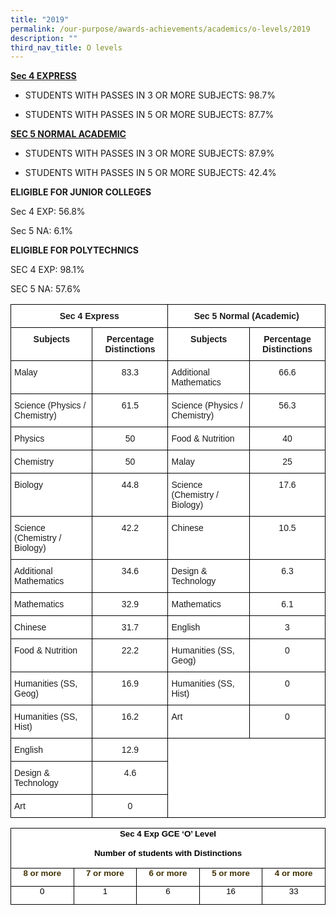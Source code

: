 ```yaml
---
title: "2019"
permalink: /our-purpose/awards-achievements/academics/o-levels/2019
description: ""
third_nav_title: O levels
---
```

<strong><u>Sec 4 EXPRESS</u></strong>

* STUDENTS WITH PASSES IN 3 OR MORE SUBJECTS: 98.7%

* STUDENTS WITH PASSES IN 5 OR MORE SUBJECTS: 87.7%

<strong><u>SEC 5 NORMAL ACADEMIC</u></strong>

* STUDENTS WITH PASSES IN 3 OR MORE SUBJECTS: 87.9%

* STUDENTS WITH PASSES IN 5 OR MORE SUBJECTS:&nbsp;42.4%

**ELIGIBLE FOR JUNIOR COLLEGES**

Sec 4 EXP: 56.8%

Sec 5 NA: 6.1%

**ELIGIBLE FOR POLYTECHNICS**

SEC 4 EXP: 98.1%

SEC 5 NA: 57.6%

<style type="text/css">
.tg  {border-collapse:collapse;border-spacing:0;}
.tg td{border-color:black;border-style:solid;border-width:1px;font-family:Arial, sans-serif;font-size:14px;
  overflow:hidden;padding:10px 5px;word-break:normal;}
.tg th{border-color:black;border-style:solid;border-width:1px;font-family:Arial, sans-serif;font-size:14px;
  font-weight:normal;overflow:hidden;padding:10px 5px;word-break:normal;}
.tg .tg-9hzb{background-color:#FFF;font-weight:bold;text-align:center;vertical-align:top}
.tg .tg-ktyi{background-color:#FFF;text-align:left;vertical-align:top}
.tg .tg-7yig{background-color:#FFF;text-align:center;vertical-align:top}
</style>
<table class="tg">
<thead>
  <tr>
    <th colspan="2" class="tg-9hzb">Sec 4 Express</th>
    <th colspan="3" class="tg-9hzb">Sec 5 Normal (Academic)</th>
  </tr>
</thead>
<tbody>
  <tr>
    <td class="tg-9hzb">Subjects</td>
    <td class="tg-9hzb">Percentage Distinctions</td>
    <td colspan="2" class="tg-9hzb">Subjects</td>
    <td class="tg-9hzb">Percentage Distinctions</td>
  </tr>
  <tr>
    <td class="tg-ktyi">Malay</td>
    <td class="tg-7yig">83.3</td>
    <td colspan="2" class="tg-ktyi">Additional Mathematics</td>
    <td class="tg-7yig">66.6</td>
  </tr>
  <tr>
    <td class="tg-ktyi">Science (Physics / Chemistry)</td>
    <td class="tg-7yig">61.5</td>
    <td colspan="2" class="tg-ktyi">Science (Physics / Chemistry)</td>
    <td class="tg-7yig">56.3</td>
  </tr>
  <tr>
    <td class="tg-ktyi">Physics</td>
    <td class="tg-7yig">50</td>
    <td colspan="2" class="tg-ktyi">Food &amp; Nutrition</td>
    <td class="tg-7yig">40</td>
  </tr>
  <tr>
    <td class="tg-ktyi">Chemistry</td>
    <td class="tg-7yig">50</td>
    <td colspan="2" class="tg-ktyi">Malay</td>
    <td class="tg-7yig">25</td>
  </tr>
  <tr>
    <td class="tg-ktyi">Biology</td>
    <td class="tg-7yig">44.8</td>
    <td colspan="2" class="tg-ktyi">Science (Chemistry / Biology)</td>
    <td class="tg-7yig">17.6</td>
  </tr>
  <tr>
    <td class="tg-ktyi">Science (Chemistry / Biology)</td>
    <td class="tg-7yig">42.2</td>
    <td colspan="2" class="tg-ktyi">Chinese</td>
    <td class="tg-7yig">10.5</td>
  </tr>
  <tr>
    <td class="tg-ktyi">Additional Mathematics</td>
    <td class="tg-7yig">34.6</td>
    <td colspan="2" class="tg-ktyi">Design &amp; Technology</td>
    <td class="tg-7yig">6.3</td>
  </tr>
  <tr>
    <td class="tg-ktyi">Mathematics</td>
    <td class="tg-7yig">32.9</td>
    <td colspan="2" class="tg-ktyi">Mathematics</td>
    <td class="tg-7yig">6.1</td>
  </tr>
  <tr>
    <td class="tg-ktyi">Chinese</td>
    <td class="tg-7yig">31.7</td>
    <td colspan="2" class="tg-ktyi">English</td>
    <td class="tg-7yig">3</td>
  </tr>
  <tr>
    <td class="tg-ktyi">Food &amp; Nutrition</td>
    <td class="tg-7yig">22.2</td>
    <td colspan="2" class="tg-ktyi">Humanities (SS, Geog)</td>
    <td class="tg-7yig">0</td>
  </tr>
  <tr>
    <td class="tg-ktyi">Humanities (SS, Geog)</td>
    <td class="tg-7yig">16.9</td>
    <td colspan="2" class="tg-ktyi">Humanities (SS, Hist)</td>
    <td class="tg-7yig">0</td>
  </tr>
  <tr>
    <td class="tg-ktyi">Humanities (SS, Hist)</td>
    <td class="tg-7yig">16.2</td>
    <td colspan="2" class="tg-ktyi">Art</td>
    <td class="tg-7yig">0</td>
  </tr>
  <tr>
    <td class="tg-ktyi">English</td>
    <td class="tg-7yig">12.9</td>
    <td rowspan="3" colspan="3" class="tg-7yig"> &nbsp;&nbsp;<br>&nbsp;&nbsp;<br>&nbsp;&nbsp;</td>
  </tr>
  <tr>
    <td class="tg-ktyi">Design &amp; Technology</td>
    <td class="tg-7yig">4.6</td>
  </tr>
  <tr>
    <td class="tg-ktyi">Art</td>
    <td class="tg-7yig">0</td>
  </tr>
</tbody>
</table>

<table style="margin: 0px; outline: 0px; padding: 0px; color: rgb(0, 0, 0); font-family: &quot;PT Sans&quot;, sans-serif; font-size: 13px; font-style: normal; font-variant-ligatures: normal; font-variant-caps: normal; font-weight: 400; letter-spacing: normal; orphans: 2; text-align: left; text-transform: none; white-space: normal; widows: 2; word-spacing: 0px; -webkit-text-stroke-width: 0px; background-color: rgb(255, 255, 255); text-decoration-thickness: initial; text-decoration-style: initial; text-decoration-color: initial; border-collapse: collapse; border: none;" cellpadding="0" cellspacing="0" border="1" class="TableGrid1"><tbody style="margin: 0px; outline: 0px; padding: 0px;"><tr style="margin: 0px; outline: 0px; padding: 0px; height: 1pt;"><td style="margin: 0px; outline: 0px; padding: 0in 5.4pt; width: 349.85pt; border: 1pt solid windowtext; height: 1pt;" colspan="5" width="466"><p style="margin: 0px 0px 1em; outline: 0px; padding: 0px; line-height: 13.65pt; text-align: center;" align="center" class="MsoNormal"><b style="margin: 0px; outline: 0px; padding: 0px;"><span style="margin: 0px; outline: 0px; padding: 0px; font-size: 10pt; font-family: Arial, sans-serif;" lang="EN-SG">Sec 4 Exp GCE ‘O’ Level</span></b></p><p style="margin: 0px 0px 1em; outline: 0px; padding: 0px; line-height: 13.65pt; text-align: center;" align="center" class="MsoNormal"><b style="margin: 0px; outline: 0px; padding: 0px;"><span style="margin: 0px; outline: 0px; padding: 0px; font-size: 10pt; font-family: Arial, sans-serif;" lang="EN-SG">Number of students with Distinctions</span></b></p></td></tr><tr style="margin: 0px; outline: 0px; padding: 0px; height: 1pt;"><td style="margin: 0px; outline: 0px; padding: 0in 5.4pt; width: 69.95pt; border-right: 1pt solid windowtext; border-bottom: 1pt solid windowtext; border-left: 1pt solid windowtext; border-image: initial; border-top: none; height: 1pt;" width="93"><p style="margin: 0px 0px 1em; outline: 0px; padding: 0px; line-height: 18.2px; text-align: center;" align="center" class="MsoNormal"><b style="margin: 0px; outline: 0px; padding: 0px;"><span style="margin: 0px; outline: 0px; padding: 0px; font-size: 10pt; line-height: 15.3333px; font-family: Arial, sans-serif; color: rgb(64, 48, 0);" lang="EN-SG">8 or more</span></b></p></td><td style="margin: 0px; outline: 0px; padding: 0in 5.4pt; width: 69.95pt; border-top: none; border-left: none; border-bottom: 1pt solid windowtext; border-right: 1pt solid windowtext; height: 1pt;" width="93"><p style="margin: 0px 0px 1em; outline: 0px; padding: 0px; line-height: 18.2px; text-align: center;" align="center" class="MsoNormal"><b style="margin: 0px; outline: 0px; padding: 0px;"><span style="margin: 0px; outline: 0px; padding: 0px; font-size: 10pt; line-height: 15.3333px; font-family: Arial, sans-serif; color: rgb(64, 48, 0);" lang="EN-SG">7 or more</span></b><span style="margin: 0px; outline: 0px; padding: 0px; font-size: 10pt; line-height: 15.3333px; font-family: Arial, sans-serif;" lang="EN-SG"></span></p></td><td style="margin: 0px; outline: 0px; padding: 0in 5.4pt; width: 70pt; border-top: none; border-left: none; border-bottom: 1pt solid windowtext; border-right: 1pt solid windowtext; height: 1pt;" width="93"><p style="margin: 0px 0px 1em; outline: 0px; padding: 0px; line-height: 18.2px; text-align: center;" align="center" class="MsoNormal"><b style="margin: 0px; outline: 0px; padding: 0px;"><span style="margin: 0px; outline: 0px; padding: 0px; font-size: 10pt; line-height: 15.3333px; font-family: Arial, sans-serif; color: rgb(64, 48, 0);" lang="EN-SG">6 or more</span></b><span style="margin: 0px; outline: 0px; padding: 0px; font-size: 10pt; line-height: 15.3333px; font-family: Arial, sans-serif;" lang="EN-SG"></span></p></td><td style="margin: 0px; outline: 0px; padding: 0in 5.4pt; width: 69.95pt; border-top: none; border-left: none; border-bottom: 1pt solid windowtext; border-right: 1pt solid windowtext; height: 1pt;" width="93"><p style="margin: 0px 0px 1em; outline: 0px; padding: 0px; line-height: 18.2px; text-align: center;" align="center" class="MsoNormal"><b style="margin: 0px; outline: 0px; padding: 0px;"><span style="margin: 0px; outline: 0px; padding: 0px; font-size: 10pt; line-height: 15.3333px; font-family: Arial, sans-serif; color: rgb(64, 48, 0);" lang="EN-SG">5 or more</span></b><span style="margin: 0px; outline: 0px; padding: 0px; font-size: 10pt; line-height: 15.3333px; font-family: Arial, sans-serif;" lang="EN-SG"></span></p></td><td style="margin: 0px; outline: 0px; padding: 0in 5.4pt; width: 70pt; border-top: none; border-left: none; border-bottom: 1pt solid windowtext; border-right: 1pt solid windowtext; height: 1pt;" width="93"><p style="margin: 0px 0px 1em; outline: 0px; padding: 0px; line-height: 18.2px; text-align: center;" align="center" class="MsoNormal"><b style="margin: 0px; outline: 0px; padding: 0px;"><span style="margin: 0px; outline: 0px; padding: 0px; font-size: 10pt; line-height: 15.3333px; font-family: Arial, sans-serif; color: rgb(64, 48, 0);" lang="EN-SG">4 or more</span></b><span style="margin: 0px; outline: 0px; padding: 0px; font-size: 10pt; line-height: 15.3333px; font-family: Arial, sans-serif;" lang="EN-SG"></span></p></td></tr><tr style="margin: 0px; outline: 0px; padding: 0px; height: 1pt;"><td style="margin: 0px; outline: 0px; padding: 0in 5.4pt; width: 69.95pt; border-right: 1pt solid windowtext; border-bottom: 1pt solid windowtext; border-left: 1pt solid windowtext; border-image: initial; border-top: none; height: 1pt;" width="93"><p style="margin: 0px 0px 1em; outline: 0px; padding: 0px; line-height: 18.2px; text-align: center;" align="center" class="MsoNormal"><span style="margin: 0px; outline: 0px; padding: 0px; font-size: 10pt; line-height: 15.3333px; font-family: Arial, sans-serif;" lang="EN-SG">0</span></p></td><td style="margin: 0px; outline: 0px; padding: 0in 5.4pt; width: 69.95pt; border-top: none; border-left: none; border-bottom: 1pt solid windowtext; border-right: 1pt solid windowtext; height: 1pt;" width="93"><p style="margin: 0px 0px 1em; outline: 0px; padding: 0px; line-height: 18.2px; text-align: center;" align="center" class="MsoNormal"><span style="margin: 0px; outline: 0px; padding: 0px; font-size: 10pt; line-height: 15.3333px; font-family: Arial, sans-serif;" lang="EN-SG">1</span><span style="margin: 0px; outline: 0px; padding: 0px; font-size: 10pt; line-height: 15.3333px; font-family: Arial, sans-serif;" lang="EN-SG"></span></p></td><td style="margin: 0px; outline: 0px; padding: 0in 5.4pt; width: 70pt; border-top: none; border-left: none; border-bottom: 1pt solid windowtext; border-right: 1pt solid windowtext; height: 1pt;" width="93"><p style="margin: 0px 0px 1em; outline: 0px; padding: 0px; line-height: 18.2px; text-align: center;" align="center" class="MsoNormal"><span style="margin: 0px; outline: 0px; padding: 0px; font-size: 10pt; line-height: 15.3333px; font-family: Arial, sans-serif;" lang="EN-SG">6</span><span style="margin: 0px; outline: 0px; padding: 0px; font-size: 10pt; line-height: 15.3333px; font-family: Arial, sans-serif;" lang="EN-SG"></span></p></td><td style="margin: 0px; outline: 0px; padding: 0in 5.4pt; width: 69.95pt; border-top: none; border-left: none; border-bottom: 1pt solid windowtext; border-right: 1pt solid windowtext; height: 1pt;" width="93"><p style="margin: 0px 0px 1em; outline: 0px; padding: 0px; line-height: 18.2px; text-align: center;" align="center" class="MsoNormal"><span style="margin: 0px; outline: 0px; padding: 0px; font-size: 10pt; line-height: 15.3333px; font-family: Arial, sans-serif;" lang="EN-SG">16</span><span style="margin: 0px; outline: 0px; padding: 0px; font-size: 10pt; line-height: 15.3333px; font-family: Arial, sans-serif;" lang="EN-SG"></span></p></td><td style="margin: 0px; outline: 0px; padding: 0in 5.4pt; width: 70pt; border-top: none; border-left: none; border-bottom: 1pt solid windowtext; border-right: 1pt solid windowtext; height: 1pt;" width="93"><p style="margin: 0px 0px 1em; outline: 0px; padding: 0px; line-height: 18.2px; text-align: center;" align="center" class="MsoNormal"><span style="margin: 0px; outline: 0px; padding: 0px; font-size: 10pt; line-height: 15.3333px; font-family: Arial, sans-serif;" lang="EN-SG">33</span></p></td></tr></tbody></table>